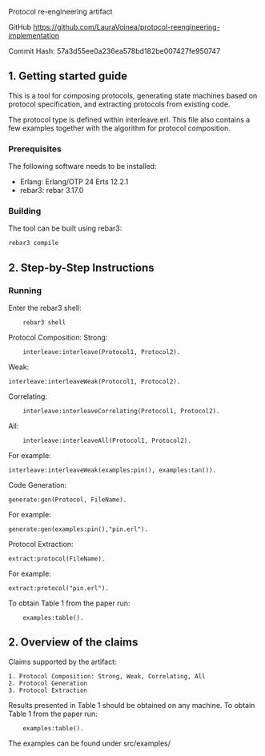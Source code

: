 Protocol re-engineering artifact

GitHub  https://github.com/LauraVoinea/protocol-reengineering-implementation

Commit Hash: 57a3d55ee0a236ea578bd182be007427fe950747

## 1. Getting started guide

This is a tool for composing protocols, generating state machines based on
protocol specification, and extracting protocols from existing code.

The protocol type is defined within interleave.erl. This file also contains a few
examples together with the algorithm for protocol composition.

### Prerequisites
The following software needs to be installed:

- Erlang: Erlang/OTP 24 Erts 12.2.1
- rebar3: rebar 3.17.0


### Building
The tool can be built using rebar3:

    rebar3 compile

## 2. Step-by-Step Instructions

### Running
Enter the rebar3 shell:

		rebar3 shell
Protocol Composition:
Strong:

		interleave:interleave(Protocol1, Protocol2).

Weak:

    interleave:interleaveWeak(Protocol1, Protocol2).

Correlating:

		interleave:interleaveCorrelating(Protocol1, Protocol2).

All:

		interleave:interleaveAll(Protocol1, Protocol2).

For example:

    interleave:interleaveWeak(examples:pin(), examples:tan()).

Code Generation:


    generate:gen(Protocol, FileName).

For example:

    generate:gen(examples:pin(),"pin.erl").


Protocol Extraction:

    extract:protocol(FileName).

For example:

    extract:protocol("pin.erl").

To obtain Table 1 from the paper run:

		examples:table().

## 2. Overview of the claims

Claims supported by the artifact:

	1. Protocol Composition: Strong, Weak, Correlating, All
	2. Protocol Generation
	3. Protocol Extraction

Results presented in Table 1 should be obtained on any machine.
To obtain Table 1 from the paper run:

		examples:table().

The examples can be found under src/examples/
